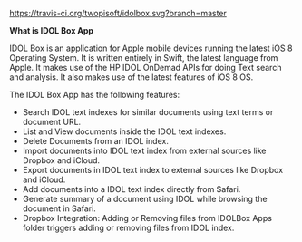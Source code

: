 
https://travis-ci.org/twopisoft/idolbox.svg?branch=master

**What is IDOL Box App**

IDOL Box is an application for Apple mobile devices running the latest iOS 8 Operating System. It is written entirely in Swift, the latest language from Apple. It makes use of the HP IDOL OnDemad APIs for doing Text search and analysis. It also makes use of the latest features of iOS 8 OS.

The IDOL Box App has the following features:

* Search IDOL text indexes for similar documents using text terms or document URL.
* List and View documents inside the IDOL text indexes.
* Delete Documents from an IDOL index.
* Import documents into IDOL text index from external sources like Dropbox and iCloud.
* Export documents in IDOL text index to external sources like Dropbox and iCloud.
* Add documents into a IDOL text index directly from Safari.
* Generate summary of a document using IDOL while browsing the document in Safari.
* Dropbox Integration: Adding or Removing files from IDOLBox Apps folder triggers adding or removing files from IDOL index.
